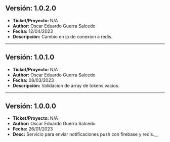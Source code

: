 ## Versión: 1.0.2.0
- __Ticket/Proyecto:__ N/A
- __Author:__ Oscar Eduardo Guerra Salcedo 
- __Fecha:__ 12/04/2023
- __Descripción:__ Cambio en ip de conexion a redis.
--------

## Versión: 1.0.1.0
- __Ticket/Proyecto:__ N/A
- __Author:__ Oscar Eduardo Guerra Salcedo 
- __Fecha:__ 08/03/2023
- __Descripción:__ Validacion de array de tokens vacios.
--------

## Versión: 1.0.0.0
- __Ticket/Proyecto:__ N/A
- __Author:__ Oscar Eduardo Guerra Salcedo 
- __Fecha:__ 26/01/2023
- __Desc:__ Servicio para enviar notificaciones push con firebase y redis.__
